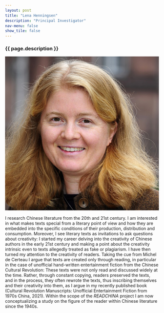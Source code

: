 ```yaml
---
layout: post
title: "Lena Henningsen"
description: "Principal Investigator"
nav-menu: false
show_tile: false
---
```


<h3>{{ page.description }}</h3>
<div class="row">
<span class="image left"><img src="/assets/images/LenaHenningsen.JPG" alt="" title="" style=""></span>

I research Chinese literature from the 20th and 21st century. I am interested in what makes texts special from a literary point of view and how they are embedded into the specific conditions of their production, distribution and consumption. Moreover, I see literary texts as invitations to ask questions about creativity: I started my career delving into the creativity of Chinese authors in the early 21st century and making a point about the creativity intrinsic even to texts allegedly treated as fake or plagiarism. I have then turned my attention to the creativity of readers. Taking the cue from Michel de Certeau I argue that texts are created only through reading, in particular in the case of unofficial hand-written entertainment fiction from the Chinese Cultural Revolution: These texts were not only read and discussed widely at the time. Rather, through constant copying, readers preserved the texts, and in the process, they often rewrote the texts, thus inscribing themselves and their creativity into them, as I argue in my recently published book (Cultural Revolution Manuscripts: Unofficial Entertainment Fiction from 1970s China, 2021). Within the scope of the *READCHINA* project I am now conceptualizing a study on the figure of the reader within Chinese literature since the 1940s.

</div>
